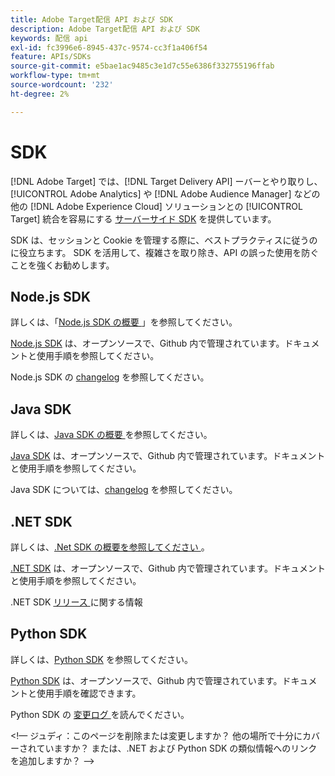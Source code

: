 ```yaml
---
title: Adobe Target配信 API および SDK
description: Adobe Target配信 API および SDK
keywords: 配信 api
exl-id: fc3996e6-8945-437c-9574-cc3f1a406f54
feature: APIs/SDKs
source-git-commit: e5bae1ac9485c3e1d7c55e6386f332755196ffab
workflow-type: tm+mt
source-wordcount: '232'
ht-degree: 2%

---
```


# SDK

[!DNL Adobe Target] では、[!DNL Target Delivery API] ーバーとやり取りし、[!UICONTROL Adobe Analytics] や [!DNL Adobe Audience Manager] などの他の [!DNL Adobe Experience Cloud] ソリューションとの [!UICONTROL Target] 統合を容易にする [ サーバーサイド SDK](../../implement/server-side/server-side-overview.md) を提供しています。

SDK は、セッションと Cookie を管理する際に、ベストプラクティスに従うのに役立ちます。 SDK を活用して、複雑さを取り除き、API の誤った使用を防ぐことを強くお勧めします。

## Node.js SDK

詳しくは、「[Node.js SDK の概要 ](/help/dev/implement/server-side/node-js/overview.md)」を参照してください。

[Node.js SDK](https://github.com/adobe/target-nodejs-sdk) は、オープンソースで、Github 内で管理されています。ドキュメントと使用手順を参照してください。

Node.js SDK の [changelog](https://github.com/adobe/target-nodejs-sdk/blob/main/CHANGELOG.md) を参照してください。

## Java SDK

詳しくは、[Java SDK の概要 ](/help/dev/implement/server-side/java/overview.md) を参照してください。

[Java SDK](https://github.com/adobe/target-java-sdk) は、オープンソースで、Github 内で管理されています。ドキュメントと使用手順を参照してください。

Java SDK については、[changelog](https://github.com/adobe/target-java-sdk/blob/main/CHANGELOG.md) を参照してください。

## .NET SDK

詳しくは、[.Net SDK の概要を参照してください ](/help/dev/implement/server-side/net/overview.md)。

[.NET SDK](https://github.com/adobe/target-dotnet-sdk) は、オープンソースで、Github 内で管理されています。ドキュメントと使用手順を参照してください。

.NET SDK [ リリース ](https://github.com/adobe/target-dotnet-sdk/releases) に関する情報

## Python SDK

詳しくは、[Python SDK](/help/dev/implement/server-side/python/overview.md) を参照してください。

[Python SDK](https://github.com/adobe/target-python-sdk) は、オープンソースで、Github 内で管理されています。ドキュメントと使用手順を確認できます。

Python SDK の [ 変更ログ ](https://github.com/adobe/target-python-sdk/blob/master/CHANGELOG.md) を読んでください。

&lt;!— ジュディ：このページを削除または変更しますか？ 他の場所で十分にカバーされていますか？ または、.NET および Python SDK の類似情報へのリンクを追加しますか？ —>
